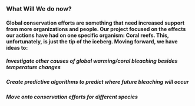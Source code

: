 ### What Will We do now?

#### Global conservation efforts are something that need increased support from more organizations and people. Our project focused on the effects our actions have had on one specific organism: Coral reefs. This, unfortunately, is just the tip of the iceberg. Moving forward, we have ideas to: 


##### *Investigate other causes of global warming/coral bleaching besides temperature changes*

##### *Create predictive algorithms to predict where future bleaching will occur*

##### *Move onto conservation efforts for different species*

